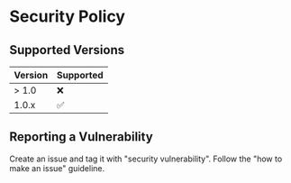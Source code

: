 # Security Policy

## Supported Versions

| Version | Supported          |
| ------- | ------------------ |
| > 1.0   | :x:                |
| 1.0.x   | :white_check_mark: |

## Reporting a Vulnerability

Create an issue and tag it with "security vulnerability". Follow the "how to make an issue" guideline.
